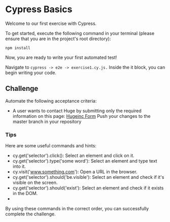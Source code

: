 # Cypress Basics

Welcome to our first exercise with Cypress.

To get started, execute the following command in your terminal (please ensure that you are in the project's root directory):

 `npm install `

Now, you are ready to write your first automated test!

Navigate to `cypress -> e2e -> exercise1.cy.js.` Inside the it block, you can begin writing your code.

## Challenge

Automate the following acceptance criteria:

- A user wants to contact Huge by submitting only the required information on this page:  [Hugeinc Form](https://stg.hugeinc.com/contact/)
Push your changes to the master branch in your repository 


### Tips

Here are some useful commands and hints:

- cy.get('selector').click(): Select an element and click on it.
- cy.get('selector').type('some word'): Select an element and type text into it.
- cy.visit('www.something.com'): Open a URL in the browser.
- cy.get('selector').should('be.visible'): Select an element and check if it's visible on the screen.
- cy.get('selector').should('exist'): Select an element and check if it exists in the DOM.
- 
By using these commands in the correct order, you can successfully complete the challenge.

